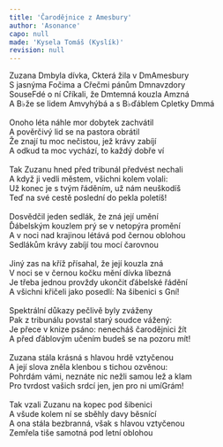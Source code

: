 ```yaml
---
title: 'Čarodějnice z Amesbury'
author: 'Asonance'
capo: null
made: 'Kysela Tomáš (Kyslík)'
revision: null
---
```



<verse number="1:"></verse>Zuzana <wrapper><chord>Dm</chord></wrapper>byla dívka, <wrapper><chord>C</chord></wrapper>která žila v <wrapper><chord>Dm</chord></wrapper>Amesbury<br>
S jasnýma <wrapper><chord>F</chord></wrapper>očima a <wrapper><chord>C</chord></wrapper>řečmi pánům <wrapper><chord>Dm</chord></wrapper>navzdory<br>
Souse<wrapper><chord>F</chord></wrapper>dé o ní <wrapper><chord>C</chord></wrapper>říkali, že <wrapper><chord>Dm</chord></wrapper>temná kouzla <wrapper><chord>Am</chord></wrapper>zná<br>
A <wrapper><chord>B♭</chord></wrapper>že se lidem <wrapper><chord>Am</chord></wrapper>vyhýbá a s <wrapper><chord>B♭</chord></wrapper>ďáblem <wrapper><chord>C</chord></wrapper>pletky <wrapper><chord>Dm</chord></wrapper>má<br>
<br>
<verse number="2:"></verse>Onoho léta náhle mor dobytek zachvátil<br>
A pověrčivý lid se na pastora obrátil<br>
Že znají tu moc nečistou, jež krávy zabíjí<br>
A odkud ta moc vychází, to každý dobře ví<br>
<br>
<verse number="3:"></verse>Tak Zuzanu hned před tribunál předvést nechali<br>
A když ji vedli městem, všichni kolem volali:<br>
Už konec je s tvým řáděním, už nám neuškodíš<br>
Teď na své cestě poslední do pekla poletíš!<br>
<br>
<verse number="4:"></verse>Dosvědčil jeden sedlák, že zná její umění<br>
Ďábelským kouzlem prý se v netopýra promění<br>
A v noci nad krajinou létává pod černou oblohou<br>
Sedlákům krávy zabíjí tou mocí čarovnou<br>
<br>
<verse number="5:"></verse>Jiný zas na kříž přísahal, že její kouzla zná<br>
V noci se v černou kočku mění dívka líbezná<br>
Je třeba jednou provždy ukončit ďábelské řádění<br>
A všichni křičeli jako posedlí: Na šibenici s <wrapper><chord>G</chord></wrapper>ní!<br>
<br>
<verse number="6:"></verse>Spektrální důkazy pečlivě byly zváženy<br>
Pak z tribunálu povstal starý soudce vážený:<br>
Je přece v knize psáno: nenecháš čarodějnici žít<br>
A před ďáblovým učením budeš se na pozoru mít!<br>
<br>
<verse number="7:"></verse>Zuzana stála krásná s hlavou hrdě vztyčenou<br>
A její slova zněla klenbou s tichou ozvěnou:<br>
Pohrdám vámi, neznáte nic nežli samou lež a klam<br>
Pro tvrdost vašich srdcí jen, jen pro ni umí<wrapper><chord>G</chord></wrapper>rám!<br>
<br>
<verse number="8:"></verse>Tak vzali Zuzanu na kopec pod šibenici<br>
A všude kolem ní se sběhly davy běsnící<br>
A ona stála bezbranná, však s hlavou vztyčenou<br>
Zemřela tiše samotná pod letní oblohou<br>